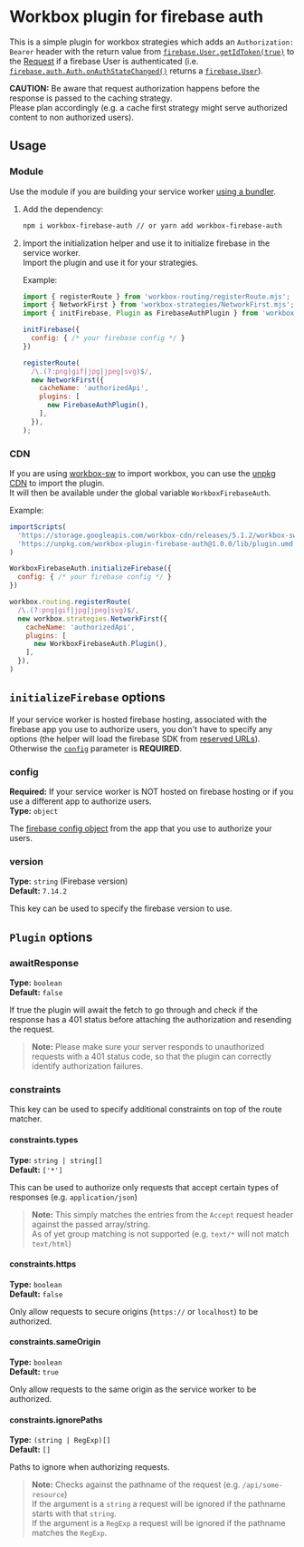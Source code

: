 # Workbox plugin for firebase auth

This is a simple plugin for workbox strategies which adds an `Authorization: Bearer` header with the return value from [`firebase.User.getIdToken(true)`](https://firebase.google.com/docs/reference/js/firebase.User#getidtoken) to the [Request](https://developer.mozilla.org/en-US/docs/Web/API/Request) if a firebase User is authenticated (i.e. [`firebase.auth.Auth.onAuthStateChanged()`](https://firebase.google.com/docs/reference/js/firebase.auth.Auth#onauthstatechanged) returns a [`firebase.User`](https://firebase.google.com/docs/reference/js/firebase.User)).

**CAUTION:** Be aware that request authorization happens before the response is passed to the caching strategy.  
Please plan accordingly (e.g. a cache first strategy might serve authorized content to non authorized users).

## Usage

### Module

Use the module if you are building your service worker [using a bundler](https://developers.google.com/web/tools/workbox/guides/using-bundlers).

1. Add the dependency:

   ```sh
   npm i workbox-firebase-auth // or yarn add workbox-firebase-auth
   ```

2. Import the initialization helper and use it to initialize firebase in the service worker.  
   Import the plugin and use it for your strategies.

   Example:

   ```js
   import { registerRoute } from 'workbox-routing/registerRoute.mjs';
   import { NetworkFirst } from 'workbox-strategies/NetworkFirst.mjs';
   import { initFirebase, Plugin as FirebaseAuthPlugin } from 'workbox-plugin-firebase-auth';

   initFirebase({
     config: { /* your firebase config */ }
   })

   registerRoute(
     /\.(?:png|gif|jpg|jpeg|svg)$/,
     new NetworkFirst({
       cacheName: 'authorizedApi',
       plugins: [
         new FirebaseAuthPlugin(),
       ],
     }),
   );
   ```

### CDN

If you are using [workbox-sw](https://developers.google.com/web/tools/workbox/modules/workbox-sw) to import workbox, you can use the [unpkg CDN](https://unpkg.com/) to import the plugin.  
It will then be available under the global variable `WorkboxFirebaseAuth`.

Example:

```js
importScripts(
  'https://storage.googleapis.com/workbox-cdn/releases/5.1.2/workbox-sw.js',
  'https://unpkg.com/workbox-plugin-firebase-auth@1.0.0/lib/plugin.umd.js'
)

WorkboxFirebaseAuth.initializeFirebase({
  config: { /* your firebase config */ }
})

workbox.routing.registerRoute(
  /\.(?:png|gif|jpg|jpeg|svg)$/,
  new workbox.strategies.NetworkFirst({
    cacheName: 'authorizedApi',
    plugins: [
      new WorkboxFirebaseAuth.Plugin(),
    ],
  }),
)
```

## `initializeFirebase` options

If your service worker is hosted firebase hosting, associated with the firebase app you use to authorize users, you don't have to specify any options (the helper will load the firebase SDK from [reserved URLs](https://firebase.google.com/docs/hosting/reserved-urls)).  
Otherwise the [`config`](#config) parameter is **REQUIRED**.

### config

**Required:** If your service worker is NOT hosted on firebase hosting or if you use a different app to authorize users.  
**Type:** `object`

The [firebase config object](https://firebase.google.com/docs/web/setup?authuser=0#config-object) from the app that you use to authorize your users.

### version

**Type:** `string` (Firebase version)  
**Default:** `7.14.2`

This key can be used to specify the firebase version to use.

## `Plugin` options

### awaitResponse

**Type:** `boolean`  
**Default:** `false`

If true the plugin will await the fetch to go through and check if the response has a 401 status before attaching the authorization and resending the request.

> **Note:** Please make sure your server responds to unauthorized requests with a 401 status code, so that the plugin can correctly identify authorization failures.

### constraints

This key can be used to specify additional constraints on top of the route matcher.

#### constraints.types

**Type:** `string | string[]`  
**Default:** `['*']`

This can be used to authorize only requests that accept certain types of responses (e.g. `application/json`)

> **Note:** This simply matches the entries from the `Accept` request header against the passed array/string.  
> As of yet group matching is not supported (e.g. `text/*` will not match `text/html`)

#### constraints.https

**Type:** `boolean`  
**Default:** `false`

Only allow requests to secure origins (`https://` or `localhost`) to be authorized.

#### constraints.sameOrigin

**Type:** `boolean`  
**Default:** `true`

Only allow requests to the same origin as the service worker to be authorized.

#### constraints.ignorePaths

**Type:** `(string | RegExp)[]`  
**Default:** `[]`

Paths to ignore when authorizing requests.  

> **Note:** Checks against the pathname of the request (e.g. `/api/some-resource`)  
> If the argument is a `string` a request will be ignored if the pathname starts with that `string`.  
> If the argument is a `RegExp` a request will be ignored if the pathname matches the `RegExp`.
